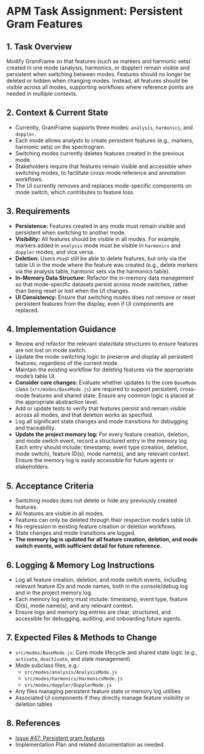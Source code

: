 # APM Task Assignment: Persistent Gram Features

## 1. Task Overview
Modify GramFrame so that features (such as markers and harmonic sets) created in one mode (analysis, harmonics, or doppler) remain visible and persistent when switching between modes. Features should no longer be deleted or hidden when changing modes. Instead, all features should be visible across all modes, supporting workflows where reference points are needed in multiple contexts.

## 2. Context & Current State
- Currently, GramFrame supports three modes: `analysis`, `harmonics`, and `doppler`.
- Each mode allows analysts to create persistent features (e.g., markers, harmonic sets) on the spectrogram.
- Switching modes currently deletes features created in the previous mode.
- Stakeholders require that features remain visible and accessible when switching modes, to facilitate cross-mode reference and annotation workflows.
- The UI currently removes and replaces mode-specific components on mode switch, which contributes to feature loss.

## 3. Requirements
- **Persistence:** Features created in any mode must remain visible and persistent when switching to another mode.
- **Visibility:** All features should be visible in all modes. For example, markers added in `analysis` mode must be visible in `harmonics` and `doppler` modes, and vice versa.
- **Deletion:** Users must still be able to delete features, but only via the table UI in the mode where the feature was created (e.g., delete markers via the analysis table, harmonic sets via the harmonics table).
- **In-Memory Data Structure:** Refactor the in-memory data management so that mode-specific datasets persist across mode switches, rather than being reset or lost when the UI changes.
- **UI Consistency:** Ensure that switching modes does not remove or reset persistent features from the display, even if UI components are replaced.

## 4. Implementation Guidance
- Review and refactor the relevant state/data structures to ensure features are not lost on mode switch.
- Update the mode-switching logic to preserve and display all persistent features, regardless of the current mode.
- Maintain the existing workflow for deleting features via the appropriate mode’s table UI.
- **Consider core changes:** Evaluate whether updates to the core `BaseMode` class (`src/modes/BaseMode.js`) are required to support persistent, cross-mode features and shared state. Ensure any common logic is placed at the appropriate abstraction level.
- Add or update tests to verify that features persist and remain visible across all modes, and that deletion works as specified.
- Log all significant state changes and mode transitions for debugging and traceability.
- **Update the project memory log:** For every feature creation, deletion, and mode switch event, record a structured entry in the memory log. Each entry should include: timestamp, event type (creation, deletion, mode switch), feature ID(s), mode name(s), and any relevant context. Ensure the memory log is easily accessible for future agents or stakeholders.

## 5. Acceptance Criteria
- Switching modes does not delete or hide any previously created features.
- All features are visible in all modes.
- Features can only be deleted through their respective mode’s table UI.
- No regression in existing feature creation or deletion workflows.
- State changes and mode transitions are logged.
- **The memory log is updated for all feature creation, deletion, and mode switch events, with sufficient detail for future reference.**

## 6. Logging & Memory Log Instructions
- Log all feature creation, deletion, and mode switch events, including relevant feature IDs and mode names, both in the console/debug log and in the project memory log.
- Each memory log entry must include: timestamp, event type, feature ID(s), mode name(s), and any relevant context.
- Ensure logs and memory log entries are clear, structured, and accessible for debugging, auditing, and onboarding future agents.

## 7. Expected Files & Methods to Change
- `src/modes/BaseMode.js`: Core mode lifecycle and shared state logic (e.g., `activate`, `deactivate`, and state management)
- Mode subclass files, e.g.:
  - `src/modes/analysis/AnalysisMode.js`
  - `src/modes/harmonics/HarmonicsMode.js`
  - `src/modes/doppler/DopplerMode.js`
- Any files managing persistent feature state or memory log utilities
- Associated UI components if they directly manage feature visibility or deletion tables

## 8. References
- [Issue #47: Persistent gram features](https://github.com/DeepBlueCLtd/GramFrame/issues/47)
- Implementation Plan and related documentation as needed.
